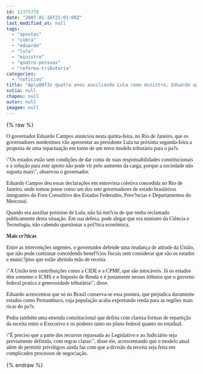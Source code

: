 ```yaml
---
id: 12375778
date: "2007-01-18T21:01:00Z"
last_modified_at: null
tags:
  - "apostas"
  - "cobra"
  - "eduardo"
  - "lula"
  - "ministro"
  - "quatro-pessoas"
  - "reforma-tributaria"
categories:
  - "noticias"
title: "Ap\u00f3s quatro anos auxiliando Lula como ministro, Eduardo agora cobra reforma tribut\u00e1ria"
sutia: null
chapeu: null
autor: null
imagem: null
---
```

{% raw %}
<p><P><FONT face=Verdana>O governador Eduardo Campos anunciou nesta quinta-feira, no Rio de Janeiro, que os governadores nordestinos vão apresentar ao presidente Lula na próxima segunda-feira a proposta de uma repactuação em torno de um novo modelo tributário para o pa?s. </FONT></P></p>
<p><P><FONT face=Verdana>\"Os estados estão sem condições de dar conta de suas responsabilidades constitucionais e a solução para este aperto não pode vir pelo aumento da carga, porque a sociedade não suporta mais\", observou o governador. </FONT></P></p>
<p><P><FONT face=Verdana>Eduardo Campos deu essas declarações em entrevista coletiva concedida no Rio de Janeiro, onde tomou posse como um dos sete governadores de estado brasileiros integrantes do Foro Consultivo dos Estados Federados, Prov?ncias e Departamentos do Mercosul. </FONT></P></p>
<p><P><FONT face=Verdana>Quando era auxiliar próximo de Lula, não há not?cia de que tenha reclamado publicamente desta situação. Em sua defesa, pode alegar que era ministro da Ciência e Tecnologia, não cabendo questionar a pol?tica econômica.</FONT></P></p>
<p><P><FONT face=Verdana><STRONG>Mais cr?ticas</STRONG></FONT></P></p>
<p><P><FONT face=Verdana>Entre as intervenções urgentes, o governador defende uma mudança de atitude da União, que não pode continuar concedendo benef?cios fiscais sem considerar que são os estados e munic?pios que estão abrindo mão de receita. </FONT></P></p>
<p><P><FONT face=Verdana>\"A União tem contribuições como a CIDE e a CPMF, que são intocáveis. Já os estados têm somente o ICMS e o Imposto de Renda e é justamente nesses tributos que o governo federal pratica a generosidade tributária\", disse.</FONT></P></p>
<p><P><FONT face=Verdana>Eduardo acrescentou que só no Brasil conserva-se essa postura, que prejudica duramente estados como Pernambuco, cuja população acaba exportando renda para as regiões mais ricas do pa?s. </FONT></P></p>
<p><P><FONT face=Verdana>Pediu também uma emenda constitucional que defina com clareza formas de repartição da receita entre o Executivo e os poderes tanto no plano federal quanto no estadual. </FONT></P></p>
<p><P><FONT face=Verdana>\"É preciso que a parte dos recursos repassada ao Legislativo e ao Judiciário seja previamente definida, com regras claras\", disse ele, acrescentando que o modelo atual além de permitir privilégios ainda faz com que a divisão da receita seja feita em complicados processos de negociação. </FONT></P> </p>
{% endraw %}